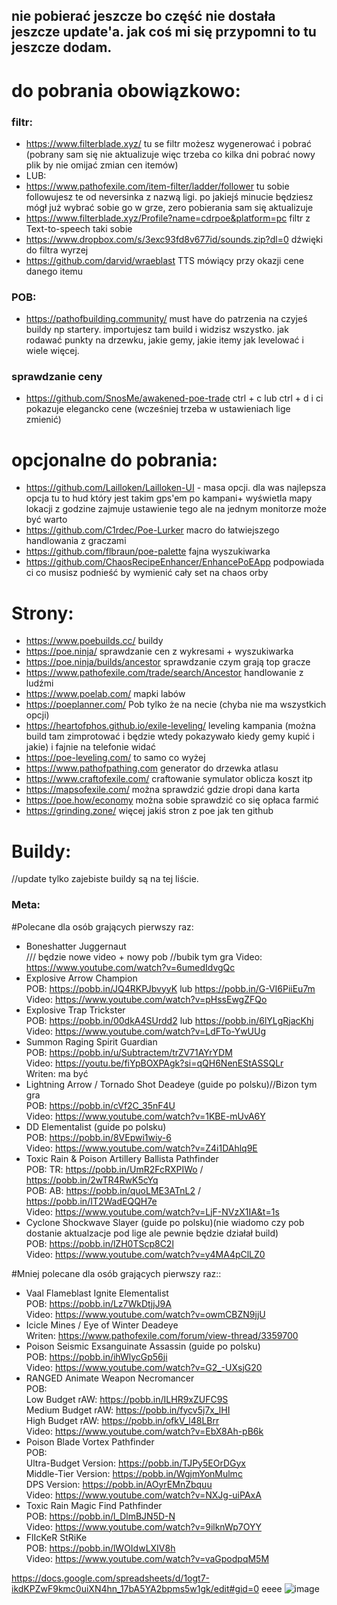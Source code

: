 ## nie pobierać jeszcze bo część nie dostała jeszcze update'a. jak coś mi się przypomni to tu jeszcze dodam.
# do pobrania obowiązkowo:
### filtr:
- https://www.filterblade.xyz/
tu se filtr możesz wygenerować i pobrać (pobrany sam się nie aktualizuje więc trzeba co kilka dni pobrać nowy plik by nie omijać zmian cen itemów)
- LUB:
- https://www.pathofexile.com/item-filter/ladder/follower
tu sobie followujesz te od neversinka z nazwą ligi. po jakiejś minucie będziesz mógł już wybrać sobie go w grze, zero pobierania sam się aktualizuje
- https://www.filterblade.xyz/Profile?name=cdrpoe&platform=pc filtr z Text-to-speech taki sobie
- https://www.dropbox.com/s/3exc93fd8v677id/sounds.zip?dl=0 dźwięki do filtra wyrzej
- https://github.com/darvid/wraeblast TTS mówiący przy okazji cene danego itemu
### POB:
- https://pathofbuilding.community/
must have do patrzenia na czyjeś buildy np startery. importujesz tam build i widzisz wszystko. jak rodawać punkty na drzewku, jakie gemy, jakie itemy jak levelować i wiele więcej.
### sprawdzanie ceny
- https://github.com/SnosMe/awakened-poe-trade ctrl + c lub ctrl + d i ci pokazuje elegancko cene (wcześniej trzeba w ustawieniach lige zmienić)
# opcjonalne do pobrania:
- https://github.com/Lailloken/Lailloken-UI - masa opcji. dla was najlepsza opcja tu to hud który jest takim gps'em po kampani+ wyświetla mapy lokacji
z godzine zajmuje ustawienie tego ale na jednym monitorze może być warto
- https://github.com/C1rdec/Poe-Lurker macro do łatwiejszego handlowania z graczami
- https://github.com/flbraun/poe-palette fajna wyszukiwarka
- https://github.com/ChaosRecipeEnhancer/EnhancePoEApp podpowiada ci co musisz podnieść by wymienić cały set na chaos orby
# Strony:
- https://www.poebuilds.cc/ buildy
&nbsp;
- https://poe.ninja/ sprawdzanie cen z wykresami + wyszukiwarka
- https://poe.ninja/builds/ancestor sprawdzanie czym grają top gracze
- https://www.pathofexile.com/trade/search/Ancestor handlowanie z ludźmi
- https://www.poelab.com/ mapki labów
- https://poeplanner.com/ Pob tylko że na necie (chyba nie ma wszystkich opcji)
- https://heartofphos.github.io/exile-leveling/ leveling kampania (można build tam zimprotować i będzie wtedy pokazywało kiedy gemy kupić i jakie) i fajnie na telefonie widać
- https://poe-leveling.com/ to samo co wyżej
- https://www.pathofpathing.com generator do drzewka atlasu
- https://www.craftofexile.com/ craftowanie symulator oblicza koszt itp
- https://mapsofexile.com/ można sprawdzić gdzie dropi dana karta
- https://poe.how/economy można sobie sprawdzić co się opłaca farmić
- https://grinding.zone/ więcej jakiś stron z poe jak ten github
# Buildy:
//update  tylko zajebiste buildy są na tej liście.
### Meta:
#Polecane dla osób grających pierwszy raz:
- Boneshatter Juggernaut <br> /// będzie nowe video + nowy pob //bubik tym gra
Video: https://www.youtube.com/watch?v=6umedIdvgQc <br>
- Explosive Arrow Champion<br>
POB: https://pobb.in/JQ4RKPJbvyyK lub https://pobb.in/G-VI6PiiEu7m<br>
Video: https://www.youtube.com/watch?v=pHssEwgZFQo
- Explosive Trap Trickster<br>
POB: https://pobb.in/00dkA4SUrdd2 lub https://pobb.in/6lYLgRjacKhj<br>
Video: https://www.youtube.com/watch?v=LdFTo-YwUUg
- Summon Raging Spirit Guardian<br>
POB: https://pobb.in/u/Subtractem/trZV71AYrYDM<br>
Video: https://youtu.be/fiYpBOXPAgk?si=qQH6NenEStASSQLr<br>
Writen: ma być
- Lightning Arrow / Tornado Shot Deadeye (guide po polsku)//Bizon tym gra<br> 
POB: https://pobb.in/cVf2C_35nF4U <br>
Video: https://www.youtube.com/watch?v=1KBE-mUvA6Y
- DD Elementalist (guide po polsku)<br>
POB: https://pobb.in/8VEpwi1wiy-6<br>
Video: https://www.youtube.com/watch?v=Z4i1DAhlq9E
- Toxic Rain & Poison Artillery Ballista Pathfinder<br>
POB: TR: https://pobb.in/UmR2FcRXPIWo / https://pobb.in/2wTR4RwK5cYq<br>
POB: AB: https://pobb.in/quoLME3ATnL2 / https://pobb.in/IT2WadEQQH7e<br>
Video: https://www.youtube.com/watch?v=LjF-NVzX1IA&t=1s
- Cyclone Shockwave Slayer (guide po polsku)(nie wiadomo czy pob dostanie aktualzacje pod lige ale pewnie będzie działał build)<br>
POB: https://pobb.in/lZH0TScp8C2l<br>
Video: https://www.youtube.com/watch?v=y4MA4pClLZ0

#Mniej polecane dla osób grających pierwszy raz::
- Vaal Flameblast Ignite Elementalist<br>
POB: https://pobb.in/Lz7WkDtjjJ9A<br>
Video: https://www.youtube.com/watch?v=owmCBZN9jjU
- Icicle Mines / Eye of Winter Deadeye<br>
Writen: https://www.pathofexile.com/forum/view-thread/3359700<br>
- Poison Seismic Exsanguinate Assassin (guide po polsku)<br>
POB: https://pobb.in/ihWlycGp56ji<br>
Video: https://www.youtube.com/watch?v=G2_-UXsjG20
- RANGED Animate Weapon Necromancer<br>
POB:<br>
Low Budget rAW: https://pobb.in/ILHR9xZUFC9S<br>
Medium Budget rAW: https://pobb.in/fycv5j7x_lHI<br>
High Budget rAW: https://pobb.in/ofkV_l48LBrr<br>
Video: https://www.youtube.com/watch?v=EbX8Ah-pB6k
- Poison Blade Vortex Pathfinder<br>
POB: <br>
Ultra-Budget Version: https://pobb.in/TJPy5EOrDGyx<br>
Middle-Tier Version: https://pobb.in/WgjmYonMulmc<br>
DPS Version: https://pobb.in/AOyrEMnZbquu<br>
Video: https://www.youtube.com/watch?v=NXJg-uiPAxA<br>
- Toxic Rain Magic Find Pathfinder<br>
POB:  https://pobb.in/l_DlmBJN5D-N<Br>
Video: https://www.youtube.com/watch?v=9ilknWp7OYY<br>
- FlIcKeR StRiKe<br>
POB: https://pobb.in/lWOIdwLXIV8h<br>
Video: https://www.youtube.com/watch?v=vaGpodpqM5M<br>

https://docs.google.com/spreadsheets/d/1ogt7-ikdKPZwF9kmc0uiXN4hn_17bA5YA2bpms5w1gk/edit#gid=0 eeee
![image](https://github.com/bureeds/Dodatki-do-Path-Of-Exile/assets/34321746/6eac0fdb-930d-45b0-9f33-47b617c8affe)
